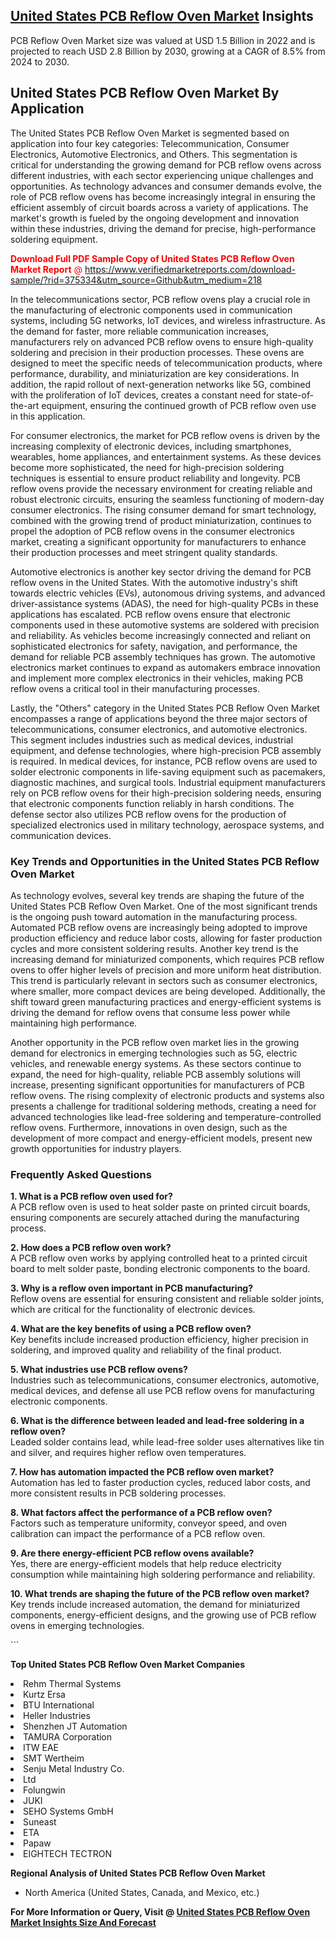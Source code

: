 <h2><a href="https://www.verifiedmarketreports.com/download-sample/?rid=375334&amp;utm_source=Github&amp;utm_medium=218" target="_blank">United States PCB Reflow Oven Market</a> Insights</h2><p>PCB Reflow Oven Market size was valued at USD 1.5 Billion in 2022 and is projected to reach USD 2.8 Billion by 2030, growing at a CAGR of 8.5% from 2024 to 2030.</p><p> <h2>United States PCB Reflow Oven Market By Application</h2> <p>The United States PCB Reflow Oven Market is segmented based on application into four key categories: Telecommunication, Consumer Electronics, Automotive Electronics, and Others. This segmentation is critical for understanding the growing demand for PCB reflow ovens across different industries, with each sector experiencing unique challenges and opportunities. As technology advances and consumer demands evolve, the role of PCB reflow ovens has become increasingly integral in ensuring the efficient assembly of circuit boards across a variety of applications. The market's growth is fueled by the ongoing development and innovation within these industries, driving the demand for precise, high-performance soldering equipment. <p><span class=""><span style="color: #ff0000;"><strong>Download Full PDF Sample Copy of United States PCB Reflow Oven Market Report</strong> @ </span><a href="https://www.verifiedmarketreports.com/download-sample/?rid=375334&amp;utm_source=Github&amp;utm_medium=218" target="_blank">https://www.verifiedmarketreports.com/download-sample/?rid=375334&amp;utm_source=Github&amp;utm_medium=218</a></span></p></p> <p>In the telecommunications sector, PCB reflow ovens play a crucial role in the manufacturing of electronic components used in communication systems, including 5G networks, IoT devices, and wireless infrastructure. As the demand for faster, more reliable communication increases, manufacturers rely on advanced PCB reflow ovens to ensure high-quality soldering and precision in their production processes. These ovens are designed to meet the specific needs of telecommunication products, where performance, durability, and miniaturization are key considerations. In addition, the rapid rollout of next-generation networks like 5G, combined with the proliferation of IoT devices, creates a constant need for state-of-the-art equipment, ensuring the continued growth of PCB reflow oven use in this application. <p>For consumer electronics, the market for PCB reflow ovens is driven by the increasing complexity of electronic devices, including smartphones, wearables, home appliances, and entertainment systems. As these devices become more sophisticated, the need for high-precision soldering techniques is essential to ensure product reliability and longevity. PCB reflow ovens provide the necessary environment for creating reliable and robust electronic circuits, ensuring the seamless functioning of modern-day consumer electronics. The rising consumer demand for smart technology, combined with the growing trend of product miniaturization, continues to propel the adoption of PCB reflow ovens in the consumer electronics market, creating a significant opportunity for manufacturers to enhance their production processes and meet stringent quality standards. <p>Automotive electronics is another key sector driving the demand for PCB reflow ovens in the United States. With the automotive industry's shift towards electric vehicles (EVs), autonomous driving systems, and advanced driver-assistance systems (ADAS), the need for high-quality PCBs in these applications has escalated. PCB reflow ovens ensure that electronic components used in these automotive systems are soldered with precision and reliability. As vehicles become increasingly connected and reliant on sophisticated electronics for safety, navigation, and performance, the demand for reliable PCB assembly techniques has grown. The automotive electronics market continues to expand as automakers embrace innovation and implement more complex electronics in their vehicles, making PCB reflow ovens a critical tool in their manufacturing processes. <p>Lastly, the "Others" category in the United States PCB Reflow Oven Market encompasses a range of applications beyond the three major sectors of telecommunications, consumer electronics, and automotive electronics. This segment includes industries such as medical devices, industrial equipment, and defense technologies, where high-precision PCB assembly is required. In medical devices, for instance, PCB reflow ovens are used to solder electronic components in life-saving equipment such as pacemakers, diagnostic machines, and surgical tools. Industrial equipment manufacturers rely on PCB reflow ovens for their high-precision soldering needs, ensuring that electronic components function reliably in harsh conditions. The defense sector also utilizes PCB reflow ovens for the production of specialized electronics used in military technology, aerospace systems, and communication devices. <h3>Key Trends and Opportunities in the United States PCB Reflow Oven Market</h3> <p>As technology evolves, several key trends are shaping the future of the United States PCB Reflow Oven Market. One of the most significant trends is the ongoing push toward automation in the manufacturing process. Automated PCB reflow ovens are increasingly being adopted to improve production efficiency and reduce labor costs, allowing for faster production cycles and more consistent soldering results. Another key trend is the increasing demand for miniaturized components, which requires PCB reflow ovens to offer higher levels of precision and more uniform heat distribution. This trend is particularly relevant in sectors such as consumer electronics, where smaller, more compact devices are being developed. Additionally, the shift toward green manufacturing practices and energy-efficient systems is driving the demand for reflow ovens that consume less power while maintaining high performance. <p>Another opportunity in the PCB reflow oven market lies in the growing demand for electronics in emerging technologies such as 5G, electric vehicles, and renewable energy systems. As these sectors continue to expand, the need for high-quality, reliable PCB assembly solutions will increase, presenting significant opportunities for manufacturers of PCB reflow ovens. The rising complexity of electronic products and systems also presents a challenge for traditional soldering methods, creating a need for advanced technologies like lead-free soldering and temperature-controlled reflow ovens. Furthermore, innovations in oven design, such as the development of more compact and energy-efficient models, present new growth opportunities for industry players. <h3>Frequently Asked Questions</h3> <p><strong>1. What is a PCB reflow oven used for?</strong><br>A PCB reflow oven is used to heat solder paste on printed circuit boards, ensuring components are securely attached during the manufacturing process.</p> <p><strong>2. How does a PCB reflow oven work?</strong><br>A PCB reflow oven works by applying controlled heat to a printed circuit board to melt solder paste, bonding electronic components to the board.</p> <p><strong>3. Why is a reflow oven important in PCB manufacturing?</strong><br>Reflow ovens are essential for ensuring consistent and reliable solder joints, which are critical for the functionality of electronic devices.</p> <p><strong>4. What are the key benefits of using a PCB reflow oven?</strong><br>Key benefits include increased production efficiency, higher precision in soldering, and improved quality and reliability of the final product.</p> <p><strong>5. What industries use PCB reflow ovens?</strong><br>Industries such as telecommunications, consumer electronics, automotive, medical devices, and defense all use PCB reflow ovens for manufacturing electronic components.</p> <p><strong>6. What is the difference between leaded and lead-free soldering in a reflow oven?</strong><br>Leaded solder contains lead, while lead-free solder uses alternatives like tin and silver, and requires higher reflow oven temperatures.</p> <p><strong>7. How has automation impacted the PCB reflow oven market?</strong><br>Automation has led to faster production cycles, reduced labor costs, and more consistent results in PCB soldering processes.</p> <p><strong>8. What factors affect the performance of a PCB reflow oven?</strong><br>Factors such as temperature uniformity, conveyor speed, and oven calibration can impact the performance of a PCB reflow oven.</p> <p><strong>9. Are there energy-efficient PCB reflow ovens available?</strong><br>Yes, there are energy-efficient models that help reduce electricity consumption while maintaining high soldering performance and reliability.</p> <p><strong>10. What trends are shaping the future of the PCB reflow oven market?</strong><br>Key trends include increased automation, the demand for miniaturized components, energy-efficient designs, and the growing use of PCB reflow ovens in emerging technologies.</p> ```</p><p><strong>Top United States PCB Reflow Oven Market Companies</strong></p><div data-test-id=""><p><li>Rehm Thermal Systems</li><li> Kurtz Ersa</li><li> BTU International</li><li> Heller Industries</li><li> Shenzhen JT Automation</li><li> TAMURA Corporation</li><li> ITW EAE</li><li> SMT Wertheim</li><li> Senju Metal Industry Co.</li><li> Ltd</li><li> Folungwin</li><li> JUKI</li><li> SEHO Systems GmbH</li><li> Suneast</li><li> ETA</li><li> Papaw</li><li> EIGHTECH TECTRON</li></p><div><strong>Regional Analysis of&nbsp;United States PCB Reflow Oven Market</strong></div><ul><li dir="ltr"><p dir="ltr">North America&nbsp;(United States, Canada, and Mexico, etc.)</p></li></ul><p><strong>For More Information or Query, Visit @&nbsp;</strong><strong><a href="https://www.verifiedmarketreports.com/product/pcb-reflow-oven-market/?utm_source=Github&amp;utm_medium=218" target="_blank">United States PCB Reflow Oven Market Insights Size And Forecast</a></strong></p></div>
